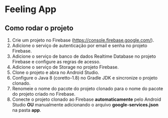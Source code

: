 # Feeling App

## Como rodar o projeto

1. Crie um projeto no Firebase (https://console.firebase.google.com/).
2. Adicione o serviço de autenticação por email e senha no projeto Firebase.
3. Adicione o serviço de banco de dados Realtime Database no projeto Firebase e configure as regras de acesso.
4. Adicione o serviço de Storage no projeto Firebase.
5. Clone o projeto e abra no Android Studio.
6. Configure o Java 8 (coretto-1.8) no Gradle JDK e sincronize o projeto clonado.
7. Renomeie o nome do pacote do projeto clonado para o nome do pacote do projeto criado no Firebase.
8. Conecte o projeto clonado ao Firebase **automaticamente** pelo Android Studio **OU** manualmente adicionando o arquivo **google-services.json** na pasta **app**.